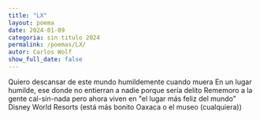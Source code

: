 ```yaml
---
title: "LX"
layout: poema
date: 2024-01-09
categoria: sin titulo 2024
permalink: /poemas/LX/
autor: Carlos Wolf
show_full_date: false
---
```

Quiero descansar de este mundo humildemente cuando muera
En un lugar humilde, ese donde no entierran a nadie
porque sería delito
Rememoro a la gente cal-sin-nada
pero ahora viven en "el lugar más feliz del mundo"
Disney World Resorts
(está más bonito Oaxaca o el museo (cualquiera))
